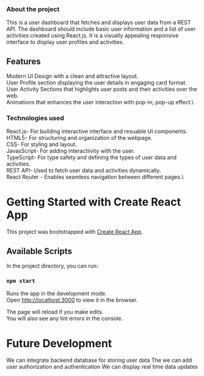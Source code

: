 ### About the project

This is a user dashboard that fetches and displays user data from a REST API. The dashboard should include basic user information and a list of user activities created using React.js. It is a visually appealing responsive  interface to display user profiles and activities.

## Features

Modern UI Design with a clean and attractive layout.\
User Profile section displaying the user details in engaging card format.\
User Activity Sections that highlights user posts and their activities over the web.\
Animations that enhances the user interaction with pop-in, pop-up effect.\

### Technologies used
React.js- For building interactive interface and resuable UI components.\
HTML5- For structuring and organization of the webpage.\
CSS- For styling and layout.\
JavasScript- For adding interactiivity with the user.\
TypeScript- For type safety and defining the types of user data and activities.\
REST API-  Used to fetch user data and activities dynamically.\
React Router - Enables seamless navigation between different pages.\

# Getting Started with Create React App

This project was bootstrapped with [Create React App](https://github.com/facebook/create-react-app).

## Available Scripts

In the project directory, you can run:

### `npm start`

Runs the app in the development mode.\
Open [http://localhost:3000](http://localhost:3000) to view it in the browser.

The page will reload if you make edits.\
You will also see any lint errors in the console.

# Future Development
We can integrate backend database for storing user data
The we can add user authorization and authentication
We can display real time data updates

